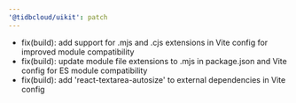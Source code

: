 ```yaml
---
'@tidbcloud/uikit': patch
---
```


- fix(build): add support for .mjs and .cjs extensions in Vite config for improved module compatibility
- fix(build): update module file extensions to .mjs in package.json and Vite config for ES module compatibility
- fix(build): add 'react-textarea-autosize' to external dependencies in Vite config
